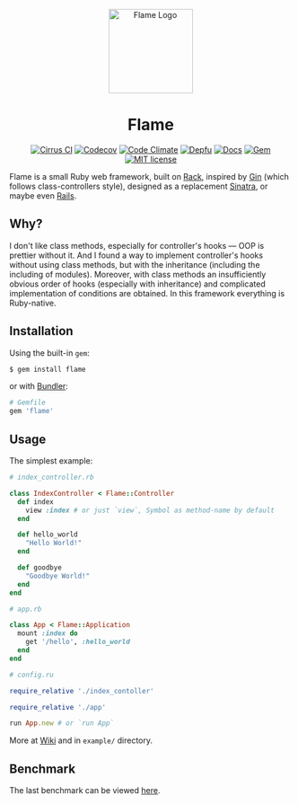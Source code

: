 <p align="center">
	<img src="https://raw.githubusercontent.com/AlexWayfer/flame/master/public/favicon.ico" height="150" alt="Flame Logo" title="Logo from open-source Elusive-Iconfont (https://github.com/reduxframework/elusive-iconfont)" />
</p>

<h1 align="center">Flame</h1>

<p align="center">
	<a href="https://cirrus-ci.com/github/AlexWayfer/flame/master"><img src="https://api.cirrus-ci.com/github/AlexWayfer/flame.svg?branch=master" alt="Cirrus CI" /></a>
	<a href="https://codecov.io/gh/AlexWayfer/flame"><img src="https://img.shields.io/codecov/c/github/AlexWayfer/flame.svg?style=flat-square" alt="Codecov" /></a>
	<a href="https://codeclimate.com/github/AlexWayfer/flame"><img src="https://img.shields.io/codeclimate/maintainability/AlexWayfer/flame.svg?style=flat-square" alt="Code Climate" /></a>
	<a href="https://depfu.com/repos/AlexWayfer/flame"><img src="https://img.shields.io/depfu/depfu/example-ruby.svg?style=flat-square" alt="Depfu" /></a>
	<a href="http://inch-ci.org/github/AlexWayfer/flame"><img src="http://inch-ci.org/github/AlexWayfer/flame.svg?branch=master&style=flat-square" alt="Docs" /></a>
	<a href="https://rubygems.org/gems/flame"><img src="https://img.shields.io/gem/v/flame.svg?style=flat-square" alt="Gem" /></a>
	<a href="https://github.com/AlexWayfer/flame/blob/master/LICENSE"><img src="https://img.shields.io/github/license/mashape/apistatus.svg?style=flat-square" alt="MIT license" /></a>
</p>

Flame is a small Ruby web framework,
built on [Rack](https://github.com/rack/rack),
inspired by [Gin](https://github.com/jcasts/gin)
(which follows class-controllers style),
designed as a replacement [Sinatra](https://github.com/sinatra/sinatra),
or maybe even [Rails](https://github.com/rails/rails).

## Why?

I don't like class methods, especially for controller's hooks — OOP is prettier without it. And I found a way to implement controller's hooks without using class methods, but with the inheritance (including the including of modules). Moreover, with class methods an insufficiently obvious order of hooks (especially with inheritance) and complicated implementation of conditions are obtained. In this framework everything is Ruby-native.

## Installation

Using the built-in `gem`:

```bash
$ gem install flame
```

or with [Bundler](http://bundler.io/):

```ruby
# Gemfile
gem 'flame'
```

## Usage

The simplest example:

```ruby
# index_controller.rb

class IndexController < Flame::Controller
  def index
    view :index # or just `view`, Symbol as method-name by default
  end

  def hello_world
    "Hello World!"
  end

  def goodbye
    "Goodbye World!"
  end
end

# app.rb

class App < Flame::Application
  mount :index do
    get '/hello', :hello_world
  end
end

# config.ru

require_relative './index_contoller'

require_relative './app'

run App.new # or `run App`
```

More at [Wiki](https://github.com/AlexWayfer/flame/wiki) and in `example/` directory.

## Benchmark

The last benchmark can be viewed [here](https://github.com/luislavena/bench-micro).
